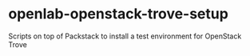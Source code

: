 openlab-openstack-trove-setup
=============================

Scripts on top of Packstack to install a test environment for OpenStack Trove

